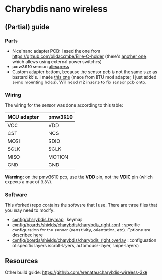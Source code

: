 # Charybdis nano wireless


## (Partial) guide

### Parts

- Nice!nano adapter PCB: I used the one from https://github.com/olidacombe/Elite-C-holder (there's [another one](https://github.com/olidacombe/Elite-C-holder), which allows using external power switches)
- pmw3610 sensor: [aliexpress](https://fr.aliexpress.com/item/1005006913778101.html)
- Custom adapter bottom, because the sensor pcb is not the same size as bastard kb's. I made [this one](./assets/adapter_BTU_bottom_smaller_pmw3610.stl) (made from BTU mod adapter, I just added some mounting holes). Will need m2 inserts to fix sensor pcb onto.

### Wiring

The wiring for the sensor was done according to this table:

| MCU adapter |   | pmw3610 |
|-------------|---|---------|
| VCC         |   | VDD     |
| CST         |   | NCS     |
| MOSI        |   | SDIO    |
| SCLK        |   | SCLK    |
| MISO        |   | MOTION  |
| GND         |   | GND     |

**Warning:** on the pmw3610 pcb, use the **VDD** pin, not the **VDIO** pin (which expects a max of 3.3V).

### Software

This (forked) repo contains the software that I use. There are three files that you may need to modify:
- [config/charybdis.keymap](./config/charybdis.keymap) : keymap
- [config/boards/shields/charybdis/charybdis_right.conf](./config/boards/shields/charybdis/charybdis_right.conf) : specific configuration for the sensor (sensitivity, orientation, etc). Options are described [here](https://github.com/inorichi/zmk-pmw3610-driver/blob/main/Kconfig)
- [config/boards/shields/charybdis/charybdis_right.overlay](./config/boards/shields/charybdis/charybdis_right.overlay) : configuration of specific layers (scroll-layers, automouse-layer, snipe-layers)

## Resources

Other build guide: https://github.com/erenatas/charybdis-wireless-3x6

